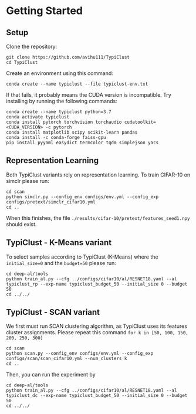 # Getting Started

## Setup

Clone the repository:
```
git clone https://github.com/avihu111/TypiClust
cd TypiClust
```

Create an environment using this command:
```
conda create --name typiclust --file typiclust-env.txt 
```

If that fails, it probably means the CUDA version is incompatible. Try installing by running the following commands:
```
conda create --name typiclust python=3.7
conda activate typiclust
conda install pytorch torchvision torchaudio cudatoolkit=<CUDA_VERSION> -c pytorch
conda install matplotlib scipy scikit-learn pandas
conda install -c conda-forge faiss-gpu
pip install pyyaml easydict termcolor tqdm simplejson yacs
```

## Representation Learning
Both TypiClust variants rely on representation learning. 
To train CIFAR-10 on simclr please run:
```
cd scan
python simclr.py --config_env configs/env.yml --config_exp configs/pretext/simclr_cifar10.yml
cd ..
```
When this finishes, the file ```./results/cifar-10/pretext/features_seed1.npy``` should exist.

## TypiClust - K-Means variant
To select samples according to TypiClust (K-Means) where the `initial_size=0` and the `budget=50` please run: 
```
cd deep-al/tools
python train_al.py --cfg ../configs/cifar10/al/RESNET18.yaml --al typiclust_rp --exp-name typiclust_budget_50 --initial_size 0 --budget 50
cd ../../
```


## TypiClust - SCAN variant
We first must run SCAN clustering algorithm, as TypiClust uses its features cluster assignments.
Please repeat this command  `for k in [50, 100, 150, 200, 250, 300]`

```
cd scan
python scan.py --config_env configs/env.yml --config_exp configs/scan/scan_cifar10.yml --num_clusters k
cd .. 
```

Then, you can run the experiment by
```
cd deep-al/tools
python train_al.py --cfg ../configs/cifar10/al/RESNET18.yaml --al typiclust_dc --exp-name typiclust_budget_50 --initial_size 0 --budget 50
cd ../../
```
